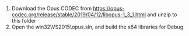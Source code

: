 1. Download the Opus CODEC from https://opus-codec.org/release/stable/2019/04/12/libopus-1_3_1.html and unzip to this folder
2. Open the win32\VS2015\opus.sln, and build the x64 libraries for Debug


